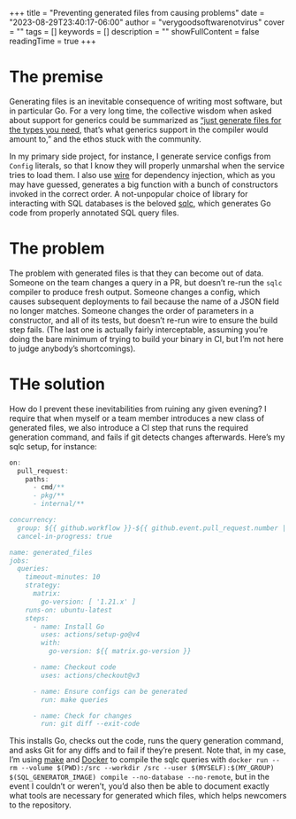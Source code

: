 +++
title = "Preventing generated files from causing problems"
date = "2023-08-29T23:40:17-06:00"
author = "verygoodsoftwarenotvirus"
cover = ""
tags = []
keywords = []
description = ""
showFullContent = false
readingTime = true
+++

# The premise

Generating files is an inevitable consequence of writing most software, but in particular Go. For a very long time, the collective wisdom when asked about support for generics could be summarized as [“just generate files for the types you need](https://www.calhoun.io/using-code-generation-to-survive-without-generics-in-go/), that’s what generics support in the compiler would amount to,” and the ethos stuck with the community.

In my primary side project, for instance, I generate service configs from `Config` literals, so that I know they will properly unmarshal when the service tries to load them. I also use [wire](https://github.com/google/wire) for dependency injection, which as you may have guessed, generates a big function with a bunch of constructors invoked in the correct order. A not-unpopular choice of library for interacting with SQL databases is the beloved [sqlc](https://sqlc.dev/), which generates Go code from properly annotated SQL query files.

# The problem

The problem with generated files is that they can become out of data. Someone on the team changes a query in a PR, but doesn’t re-run the `sqlc` compiler to produce fresh output. Someone changes a config, which causes subsequent deployments to fail because the name of a JSON field no longer matches. Someone changes the order of parameters in a constructor, and all of its tests, but doesn’t re-run wire to ensure the build step fails. (The last one is actually fairly interceptable, assuming you’re doing the bare minimum of trying to build your binary in CI, but I’m not here to judge anybody’s shortcomings).

# THe solution

How do I prevent these inevitabilities from ruining any given evening? I require that when myself or a team member introduces a new class of generated files, we also introduce a CI step that runs the required generation command, and fails if git detects changes afterwards. Here’s my sqlc setup, for instance:

```go
on:
  pull_request:
    paths:
      - cmd/**
      - pkg/**
      - internal/**

concurrency:
  group: ${{ github.workflow }}-${{ github.event.pull_request.number || github.ref }}
  cancel-in-progress: true

name: generated_files
jobs:
  queries:
    timeout-minutes: 10
    strategy:
      matrix:
        go-version: [ '1.21.x' ]
    runs-on: ubuntu-latest
    steps:
      - name: Install Go
        uses: actions/setup-go@v4
        with:
          go-version: ${{ matrix.go-version }}

      - name: Checkout code
        uses: actions/checkout@v3

      - name: Ensure configs can be generated
        run: make queries

      - name: Check for changes
        run: git diff --exit-code
```

This installs Go, checks out the code, runs the query generation command, and asks Git for any diffs and to fail if they’re present. Note that, in my case, I’m using [make](https://www.gnu.org/software/make/manual/make.html) and [Docker](https://www.docker.com/) to compile the sqlc queries with `docker run --rm --volume $(PWD):/src --workdir /src --user $(MYSELF):$(MY_GROUP) $(SQL_GENERATOR_IMAGE) compile --no-database --no-remote`, but in the event I couldn’t or weren’t, you’d also then be able to document exactly what tools are necessary for generated which files, which helps newcomers to the repository.
